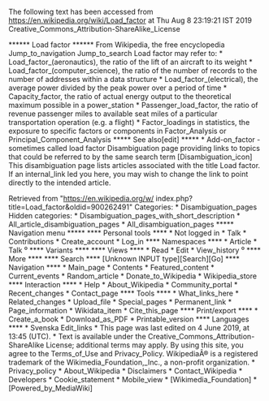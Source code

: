 The following text has been accessed from https://en.wikipedia.org/wiki/Load_factor at Thu Aug 8 23:19:21 IST 2019
Creative_Commons_Attribution-ShareAlike_License




















****** Load factor ******
From Wikipedia, the free encyclopedia
Jump_to_navigation Jump_to_search
Load factor may refer to:
    * Load_factor_(aeronautics), the ratio of the lift of an aircraft to its
      weight
    * Load_factor_(computer_science), the ratio of the number of records to the
      number of addresses within a data structure
    * Load_factor_(electrical), the average power divided by the peak power
      over a period of time
    * Capacity_factor, the ratio of actual energy output to the theoretical
      maximum possible in a power_station
    * Passenger_load_factor, the ratio of revenue passenger miles to available
      seat miles of a particular transportation operation (e.g. a flight)
    * Factor_loadings in statistics, the exposure to specific factors or
      components in Factor_Analysis or Principal_Component_Analysis
***** See also[edit] *****
    * Add-on_factor - sometimes called load factor
                      Disambiguation page providing links to topics that could
                      be referred to by the same search term
[Disambiguation_icon] This disambiguation page lists articles associated with
                      the title Load factor.
                      If an internal_link led you here, you may wish to change
                      the link to point directly to the intended article.

Retrieved from "https://en.wikipedia.org/w/
index.php?title=Load_factor&oldid=900262491"
Categories:
    * Disambiguation_pages
Hidden categories:
    * Disambiguation_pages_with_short_description
    * All_article_disambiguation_pages
    * All_disambiguation_pages
***** Navigation menu *****
**** Personal tools ****
    * Not logged in
    * Talk
    * Contributions
    * Create_account
    * Log_in
**** Namespaces ****
    * Article
    * Talk
⁰
**** Variants ****
**** Views ****
    * Read
    * Edit
    * View_history
⁰
**** More ****
**** Search ****
[Unknown INPUT type][Search][Go]
**** Navigation ****
    * Main_page
    * Contents
    * Featured_content
    * Current_events
    * Random_article
    * Donate_to_Wikipedia
    * Wikipedia_store
**** Interaction ****
    * Help
    * About_Wikipedia
    * Community_portal
    * Recent_changes
    * Contact_page
**** Tools ****
    * What_links_here
    * Related_changes
    * Upload_file
    * Special_pages
    * Permanent_link
    * Page_information
    * Wikidata_item
    * Cite_this_page
**** Print/export ****
    * Create_a_book
    * Download_as_PDF
    * Printable_version
**** Languages ****
    * Svenska
Edit_links
    * This page was last edited on 4 June 2019, at 13:45 (UTC).
    * Text is available under the Creative_Commons_Attribution-ShareAlike
      License; additional terms may apply. By using this site, you agree to the
      Terms_of_Use and Privacy_Policy. WikipediaÂ® is a registered trademark of
      the Wikimedia_Foundation,_Inc., a non-profit organization.
    * Privacy_policy
    * About_Wikipedia
    * Disclaimers
    * Contact_Wikipedia
    * Developers
    * Cookie_statement
    * Mobile_view
    * [Wikimedia_Foundation]
    * [Powered_by_MediaWiki]
